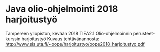 # Java olio-ohjelmointi 2018 harjoitustyö
Tampereen yliopiston, kevään 2018 TIEA2.1 Olio-ohjelmoinnin perusteet-kurssin harjoitustyö
Kuvaus tehtävänannosta: http://www.sis.uta.fi/~oope/harjoitustyo/oope2018_harjoitustyo.pdf


